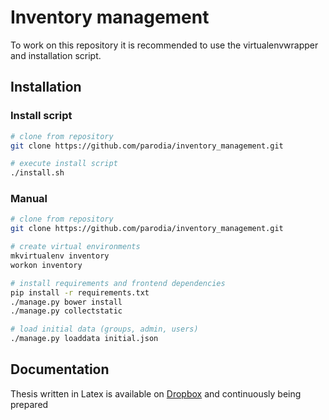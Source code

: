 # Inventory management

To work on this repository it is recommended to use the virtualenvwrapper and installation script.
## Installation 

### Install script
```bash
# clone from repository
git clone https://github.com/parodia/inventory_management.git

# execute install script
./install.sh
```

### Manual
```bash
# clone from repository
git clone https://github.com/parodia/inventory_management.git

# create virtual environments
mkvirtualenv inventory
workon inventory

# install requirements and frontend dependencies
pip install -r requirements.txt
./manage.py bower install
./manage.py collectstatic

# load initial data (groups, admin, users)
./manage.py loaddata initial.json
```

## Documentation
Thesis written in Latex is available on [Dropbox](https://www.dropbox.com/sh/vvd67vk56t49vjt/AADbrp45zqpCkeiCDArthLP-a?dl=0) and continuously being prepared 